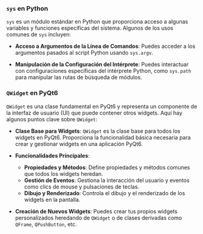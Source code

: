 ### `sys` en Python

`sys` es un módulo estándar en Python que proporciona acceso a algunas variables y funciones específicas del sistema. Algunos de los usos comunes de `sys` incluyen:

- **Acceso a Argumentos de la Línea de Comandos**: Puedes acceder a los argumentos pasados al script Python usando `sys.argv`.
  
- **Manipulación de la Configuración del Intérprete**: Puedes interactuar con configuraciones específicas del intérprete Python, como `sys.path` para manipular las rutas de búsqueda de módulos.


### `QWidget` en PyQt6

`QWidget` es una clase fundamental en PyQt6 y representa un componente de la interfaz de usuario (UI) que puede contener otros widgets. Aquí hay algunos puntos clave sobre `QWidget`:

- **Clase Base para Widgets**: `QWidget` es la clase base para todos los widgets en PyQt6. Proporciona la funcionalidad básica necesaria para crear y gestionar widgets en una aplicación PyQt6.

- **Funcionalidades Principales**:
  - **Propiedades y Métodos**: Define propiedades y métodos comunes que todos los widgets heredan.
  - **Gestión de Eventos**: Gestiona la interacción del usuario y eventos como clics de mouse y pulsaciones de teclas.
  - **Dibujo y Renderizado**: Controla el dibujo y el renderizado de los widgets en la pantalla.

- **Creación de Nuevos Widgets**: Puedes crear tus propios widgets personalizados heredando de `QWidget` o de clases derivadas como `QFrame`, `QPushButton`, etc.
